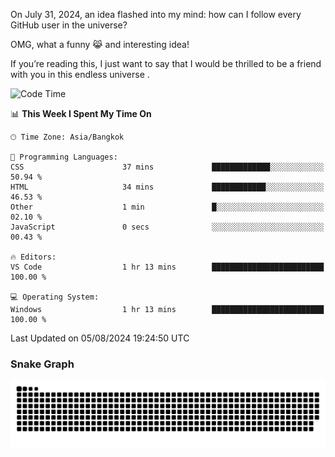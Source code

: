 On July 31, 2024, an idea flashed into my mind: how can I follow every GitHub user in the universe?

OMG, what a funny 😹 and interesting idea!

If you’re reading this, I just want to say that I would be thrilled to be a friend with you in this endless universe . 


<!--START_SECTION:waka-->
![Code Time](http://img.shields.io/badge/Code%20Time-1%20hr%2016%20mins-blue)

📊 **This Week I Spent My Time On** 

```text
🕑︎ Time Zone: Asia/Bangkok

💬 Programming Languages: 
CSS                      37 mins             █████████████░░░░░░░░░░░░   50.94 % 
HTML                     34 mins             ████████████░░░░░░░░░░░░░   46.53 % 
Other                    1 min               █░░░░░░░░░░░░░░░░░░░░░░░░   02.10 % 
JavaScript               0 secs              ░░░░░░░░░░░░░░░░░░░░░░░░░   00.43 % 

🔥 Editors: 
VS Code                  1 hr 13 mins        █████████████████████████   100.00 % 

💻 Operating System: 
Windows                  1 hr 13 mins        █████████████████████████   100.00 % 
```


 Last Updated on 05/08/2024 19:24:50 UTC
<!--END_SECTION:waka-->

### Snake Graph
![snake graph](https://github.com/tqlucitvn/tqlucitvn/blob/snake-graph-output/github-contribution-grid-snake.svg)

